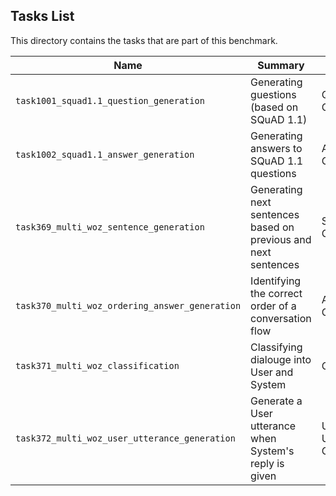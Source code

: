 ## Tasks List 

This directory contains the tasks that are part of this benchmark. 


Name | Summary | Category
---- | ----------- | --------
`task1001_squad1.1_question_generation` | Generating guestions (based on SQuAD 1.1) | Question Generation  
`task1002_squad1.1_answer_generation` | Generating answers to SQuAD 1.1 questions | Answer Generation
`task369_multi_woz_sentence_generation` | Generating next sentences based on previous and next sentences | Sentence Generation
`task370_multi_woz_ordering_answer_generation` | Identifying the correct order of a conversation flow | Answer Generation
`task371_multi_woz_classification` | Classifying dialouge into User and System | Classification
`task372_multi_woz_user_utterance_generation`| Generate a User utterance when System's reply is given | User Utterance Generation